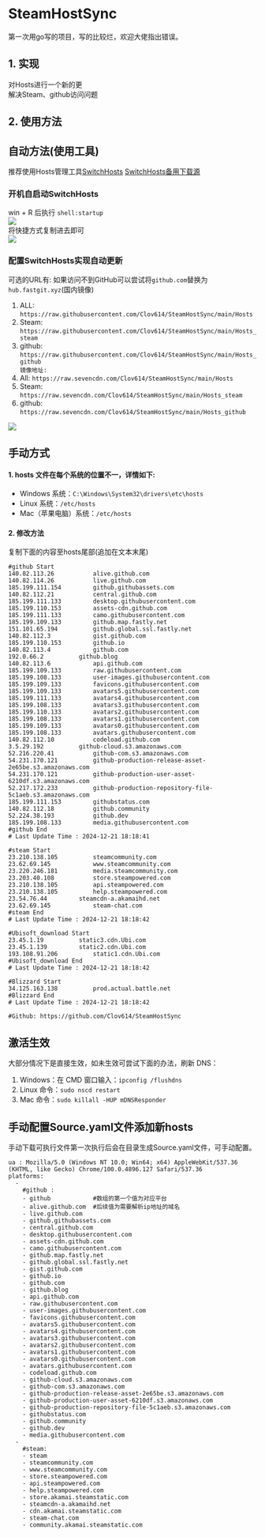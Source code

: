 # SteamHostSync
第一次用go写的项目，写的比较烂，欢迎大佬指出错误。

## 1. 实现
对Hosts进行一个新的更  
解决Steam、github访问问题

## 2. 使用方法
## 自动方法(使用工具)
推荐使用Hosts管理工具[SwitchHosts](https://github.com/oldj/SwitchHosts) 
[SwitchHosts备用下载源](https://nas.iaimi.info/s/nT5pb8jMQp32QwB)
### 开机自启动SwitchHosts
win + R 后执行 `shell:startup`    
![](/img/1.png)  
将快捷方式复制进去即可  
![](/img/2.png)  
### 配置SwitchHosts实现自动更新  
可选的URL有:
如果访问不到GitHub可以尝试将`github.com`替换为`hub.fastgit.xyz`(国内镜像)
1. ALL: `https://raw.githubusercontent.com/Clov614/SteamHostSync/main/Hosts`  
2. Steam: `https://raw.githubusercontent.com/Clov614/SteamHostSync/main/Hosts_steam`  
3. github: `https://raw.githubusercontent.com/Clov614/SteamHostSync/main/Hosts_github`    
`镜像地址:`
4. All: `https://raw.sevencdn.com/Clov614/SteamHostSync/main/Hosts`  
5. Steam: `https://raw.sevencdn.com/Clov614/SteamHostSync/main/Hosts_steam`  
6. github: `https://raw.sevencdn.com/Clov614/SteamHostSync/main/Hosts_github`  

![](/img/3.png)

## 手动方式
#### 1. hosts 文件在每个系统的位置不一，详情如下:
- Windows 系统：`C:\Windows\System32\drivers\etc\hosts`
- Linux 系统：`/etc/hosts`
- Mac（苹果电脑）系统：`/etc/hosts`

#### 2. 修改方法
复制下面的内容至hosts尾部(追加在文本末尾)

```
#github Start
140.82.113.26			alive.github.com
140.82.114.26			live.github.com
185.199.111.154			github.githubassets.com
140.82.112.21			central.github.com
185.199.111.133			desktop.githubusercontent.com
185.199.110.153			assets-cdn.github.com
185.199.111.133			camo.githubusercontent.com
185.199.109.133			github.map.fastly.net
151.101.65.194			github.global.ssl.fastly.net
140.82.112.3			gist.github.com
185.199.110.153			github.io
140.82.113.4			github.com
192.0.66.2			github.blog
140.82.113.6			api.github.com
185.199.109.133			raw.githubusercontent.com
185.199.108.133			user-images.githubusercontent.com
185.199.109.133			favicons.githubusercontent.com
185.199.109.133			avatars5.githubusercontent.com
185.199.111.133			avatars4.githubusercontent.com
185.199.108.133			avatars3.githubusercontent.com
185.199.110.133			avatars2.githubusercontent.com
185.199.108.133			avatars1.githubusercontent.com
185.199.109.133			avatars0.githubusercontent.com
185.199.108.133			avatars.githubusercontent.com
140.82.112.10			codeload.github.com
3.5.29.192			github-cloud.s3.amazonaws.com
52.216.220.41			github-com.s3.amazonaws.com
54.231.170.121			github-production-release-asset-2e65be.s3.amazonaws.com
54.231.170.121			github-production-user-asset-6210df.s3.amazonaws.com
52.217.172.233			github-production-repository-file-5c1aeb.s3.amazonaws.com
185.199.111.153			githubstatus.com
140.82.112.18			github.community
52.224.38.193			github.dev
185.199.108.133			media.githubusercontent.com
#github End
# Last Update Time : 2024-12-21 18:18:41 

#steam Start
23.210.138.105			steamcommunity.com
23.62.69.145			www.steamcommunity.com
23.220.246.181			media.steamcommunity.com
23.203.40.108			store.steampowered.com
23.210.138.105			api.steampowered.com
23.210.138.105			help.steampowered.com
23.54.76.44			steamcdn-a.akamaihd.net
23.62.69.145			steam-chat.com
#steam End
# Last Update Time : 2024-12-21 18:18:42 

#Ubisoft_download Start
23.45.1.19			static3.cdn.Ubi.com
23.45.1.139			static2.cdn.Ubi.com
193.108.91.206			static1.cdn.Ubi.com
#Ubisoft_download End
# Last Update Time : 2024-12-21 18:18:42 

#Blizzard Start
34.125.163.138			prod.actual.battle.net
#Blizzard End
# Last Update Time : 2024-12-21 18:18:42 

#Github: https://github.com/Clov614/SteamHostSync

```

## 激活生效
大部分情况下是直接生效，如未生效可尝试下面的办法，刷新 DNS：
1. Windows：在 CMD 窗口输入：`ipconfig /flushdns`
2. Linux 命令：`sudo nscd restart`
3. Mac 命令：`sudo killall -HUP mDNSResponder`  

## 手动配置Source.yaml文件添加新hosts  
手动下载可执行文件第一次执行后会在目录生成Source.yaml文件，可手动配置。  

```
ua : Mozilla/5.0 (Windows NT 10.0; Win64; x64) AppleWebKit/537.36 (KHTML, like Gecko) Chrome/100.0.4896.127 Safari/537.36
platforms:
  -
    #github :
    - github            #数组的第一个值为对应平台
    - alive.github.com  #后续值为需要解析ip地址的域名
    - live.github.com
    - github.githubassets.com
    - central.github.com
    - desktop.githubusercontent.com
    - assets-cdn.github.com
    - camo.githubusercontent.com
    - github.map.fastly.net
    - github.global.ssl.fastly.net
    - gist.github.com
    - github.io
    - github.com
    - github.blog
    - api.github.com
    - raw.githubusercontent.com
    - user-images.githubusercontent.com
    - favicons.githubusercontent.com
    - avatars5.githubusercontent.com
    - avatars4.githubusercontent.com
    - avatars3.githubusercontent.com
    - avatars2.githubusercontent.com
    - avatars1.githubusercontent.com
    - avatars0.githubusercontent.com
    - avatars.githubusercontent.com
    - codeload.github.com
    - github-cloud.s3.amazonaws.com
    - github-com.s3.amazonaws.com
    - github-production-release-asset-2e65be.s3.amazonaws.com
    - github-production-user-asset-6210df.s3.amazonaws.com
    - github-production-repository-file-5c1aeb.s3.amazonaws.com
    - githubstatus.com
    - github.community
    - github.dev
    - media.githubusercontent.com
  -
    #steam:
    - steam
    - steamcommunity.com
    - www.steamcommunity.com
    - store.steampowered.com
    - api.steampowered.com
    - help.steampowered.com
    - store.akamai.steamstatic.com
    - steamcdn-a.akamaihd.net
    - cdn.akamai.steamstatic.com
    - steam-chat.com
    - community.akamai.steamstatic.com
```
